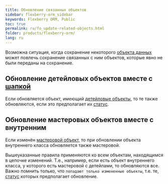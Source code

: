 ```yaml
---
title: Обновление связанных объектов
sidebar: flexberry-orm_sidebar
keywords: Flexberry ORM, Public
toc: true
permalink: ru/fo_update-related-objects.html
folder: products/flexberry-orm/
lang: ru
---
```


Возможна ситуация, когда сохранение некоторого [объекта данных](fo_dataobject.html) может повлечь сохранение связанных с ним объектов, которые явно не были переданы на сохранение.

## Обновление детейловых объектов вместе с [шапкой](fd_key-concepts.html)

Если обновляется объект, имеющий [детейловые объекты](fo_detail-associations-and-their-properties.html), то те также обновляются, если это предполагает их [статус](fo_processing-status-and-condition-of-load-object-data-services.html).

## Обновление мастеровых объектов вместе с внутренним

Если изменён [мастеровой объект](fd_master-association.html), то при обновлении объекта внутреннего класса обновляется также мастеровой.



Вышеуказанные правила применяются ко всем объектам, находящимся в цепочке изменений. Т.е., например, если есть объект внутреннего класса, у которого есть мастеровой с детейлами, то обновляются все. Важно помнить только, что `попадают только измененные объекты`, т.е. те, [статус](fo_processing-status-and-condition-of-load-object-data-services.html) которых предполагает обновление.
